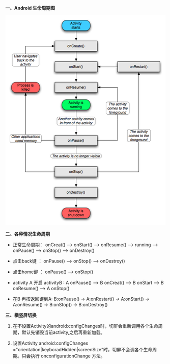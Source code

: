 **一、Android 生命周期图**

![](/assets/生命周期.png)

**二、各种情况生命周期**

* 正常生命周期：  onCreat\(\) --&gt; onStart\(\) --&gt; onResume\(\) --&gt; running --&gt; onPause\(\) --&gt; onStop\(\) --&gt; onDestroy\(\)
* 点击back键   ：  onPause\(\) --&gt; onStop\(\) --&gt; onDestroy\(\)
* 点击home键  ：  onPause\(\) --&gt; onStop\(\)
* activity A 开启 activityB : A onPause\(\) --&gt; B onCreat\(\) --&gt; B onStart --&gt; B onResume\(\) --&gt; A onStop\(\)

* 在B 再按返回键到A: B:onPause\(\) -&gt; A:onRestart\(\) -&gt; A:onStart\(\) -&gt; A:onResume\(\) -&gt; B:onStop\(\) -&gt; B:onDestroy\(\)



**三、横竖屏切换**

1. 在不设置Activity的android:configChanges时，切屏会重新调用各个生命周期，默认先销毁当前activity,之后再重新加载。

2. 设置Activity android:configChanges ="orientation\|keyboradHidden\|screenSize"时，切屏不会调各个生命周期。只会执行 onconfigurationChange 方法。



